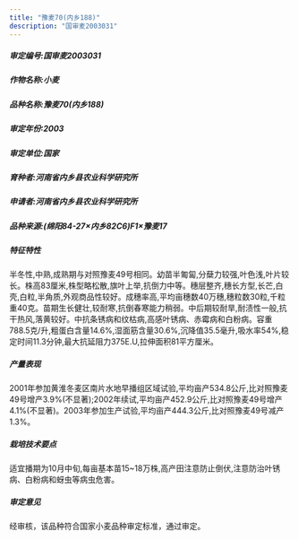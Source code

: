 ```yaml
---
title: "豫麦70(内乡188)"
description: "国审麦2003031"
---
```

##### 审定编号:国审麦2003031

##### 作物名称:小麦

##### 品种名称:豫麦70(内乡188)

##### 审定年份:2003

##### 审定单位:国家

##### 育种者:河南省内乡县农业科学研究所

##### 申请者:河南省内乡县农业科学研究所

##### 品种来源:(绵阳84-27×内乡82C6)F1×豫麦17

##### 特征特性
半冬性,中熟,成熟期与对照豫麦49号相同。幼苗半匍匐,分蘖力较强,叶色浅,叶片较长。株高83厘米,株型略松散,旗叶上举,抗倒力中等。穗层整齐,穗长方型,长芒,白壳,白粒,半角质,外观商品性较好。成穗率高,平均亩穗数40万穗,穗粒数30粒,千粒重40克。苗期生长健壮,较耐寒,抗倒春寒能力稍弱。中后期较耐旱,耐渍性一般,抗干热风,落黄较好。中抗条锈病和纹枯病,高感叶锈病、赤霉病和白粉病。容重788.5克/升,粗蛋白含量14.6%,湿面筋含量30.6%,沉降值35.5毫升,吸水率54%,稳定时间11.3分钟,最大抗延阻力375E.U,拉伸面积81平方厘米。

##### 产量表现
2001年参加黄淮冬麦区南片水地早播组区域试验,平均亩产534.8公斤,比对照豫麦49号增产3.9%(不显著);2002年续试,平均亩产452.9公斤,比对照豫麦49号增产4.1%(不显著)。2003年参加生产试验,平均亩产444.3公斤,比对照豫麦49号减产1.3%。

##### 栽培技术要点
适宜播期为10月中旬,每亩基本苗15~18万株,高产田注意防止倒伏,注意防治叶锈病、白粉病和蚜虫等病虫危害。

##### 审定意见
经审核，该品种符合国家小麦品种审定标准，通过审定。
